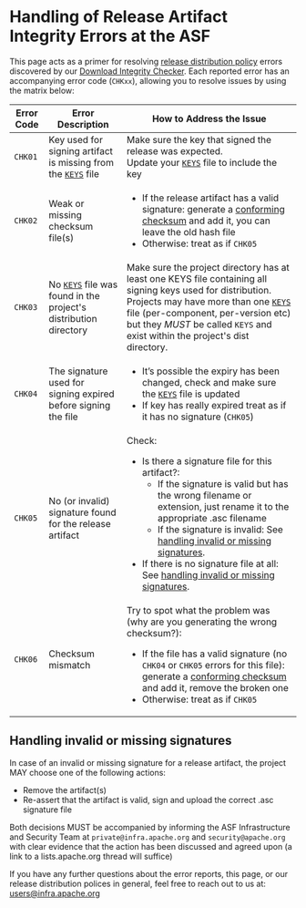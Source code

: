 # Handling of Release Artifact Integrity Errors at the ASF

This page acts as a primer for resolving [release distribution policy](https://infra.apache.org/release-distribution) errors discovered by our [Download Integrity Checker](https://github.com/apache/infrastructure-download-integrity-checker).
Each reported error has an accompanying error code (`CHKxx`), allowing you to resolve issues by using the matrix below:


| Error Code | Error Description | How to Address the Issue |
|------------|-------------------|------------|
| `CHK01`    | Key used for signing artifact is missing from the [`KEYS`](https://infra.apache.org/release-signing.html#key-basics) file | Make sure the key that signed the release was expected. <br/>Update your [`KEYS`](https://infra.apache.org/release-signing.html#key-basics) file to include the key |
| `CHK02`    | Weak or missing checksum file(s) | <ul><li>If the release artifact has a valid signature: generate a [conforming checksum](https://infra.apache.org/release-signing.html#sha-checksum) and add it, you can leave the old hash file</li><li>Otherwise: treat as if `CHK05`</li></ul> |
| `CHK03`    | No [`KEYS`](https://infra.apache.org/release-signing.html#key-basics) file was found in the project's distribution directory | Make sure the project directory has at least one KEYS file containing all signing keys used for distribution. Projects may have more than one [`KEYS`](https://infra.apache.org/release-signing.html#key-basics) file (per-component, per-version etc) but they *MUST* be called `KEYS` and exist within the project's dist directory. |
| `CHK04`    | The signature used for signing expired before signing the file | <ul><li>It’s possible the expiry has been changed, check and make sure the [`KEYS`](https://infra.apache.org/release-signing.html#key-basics) file is updated</li><li>If key has really expired treat as if it has no signature (`CHK05`) |
| `CHK05`    | No (or invalid) signature found for the release artifact | Check: <ul><li>Is there a signature file for this artifact?:<ul><li>If the signature is valid but has the wrong filename or extension, just rename it to the appropriate .asc filename</li><li>If the signature is invalid: See [handling invalid or missing signatures](#invalid-sig).</li></ul></li><li>If there is no signature file at all: See [handling invalid or missing signatures](#invalid-sig). |
| `CHK06`    | Checksum mismatch | Try to spot what the problem was (why are you generating the wrong checksum?): <ul><li>If the file has a valid signature (no `CHK04` or `CHK05` errors for this file): generate a [conforming checksum](https://infra.apache.org/release-signing.html#sha-checksum) and add it, remove the broken one</li><li>Otherwise: treat as if `CHK05`</li></ul> |

## <a id="invalid-sig">Handling invalid or missing signatures</a>
In case of an invalid or missing signature for a release artifact, the project MAY choose one of the following actions:
 - Remove the artifact(s)
 - Re-assert that the artifact is valid, sign and upload the correct .asc signature file
 
 Both decisions MUST be accompanied by informing the ASF Infrastructure and Security Team 
 at `private@infra.apache.org` and `security@apache.org` with clear evidence that the action 
 has been discussed and agreed upon (a link to a lists.apache.org thread will suffice)

If you have any further questions about the error reports, this page, or our release distribution polices in general, 
feel free to reach out to us at: users@infra.apache.org

